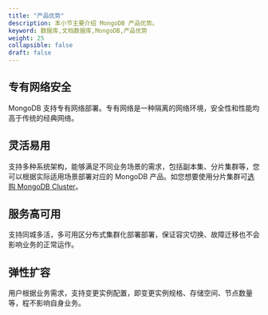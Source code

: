 ```yaml
---
title: "产品优势"
description: 本小节主要介绍 MongoDB 产品优势。 
keyword: 数据库,文档数据库,MongoDB,产品优势 
weight: 25
collapsible: false
draft: false
---
```



## 专有网络安全

MongoDB 支持专有网络部署。专有网络是一种隔离的网络环境，安全性和性能均高于传统的经典网络。

## 灵活易用

支持多种系统架构，能够满足不同业务场景的需求，包括副本集、分片集群等，您可以根据实际适用场景部署对应的 MongoDB 产品。如您想要使用分片集群可[选购 MongoDB Cluster](../../../mongodb/intro/introduction)。

## 服务高可用

支持同城多活，多可用区分布式集群化部署部署，保证容灾切换、故障迁移也不会影响业务的正常运作。

## 弹性扩容

用户根据业务需求，支持变更实例配置，即变更实例规格、存储空间、节点数量等，程不影响自身业务。
